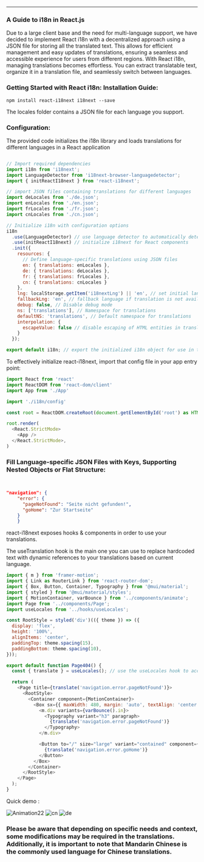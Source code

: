 ---
### A Guide to i18n in React.js

Due to a large client base and the need for multi-language support, we have decided to implement React i18n with a decentralized approach using a JSON file for storing all the translated text. This allows for efficient management and easy updates of translations, ensuring a seamless and accessible experience for users from different regions. With React i18n, managing translations becomes effortless. You can extract translatable text, organize it in a translation file, and seamlessly switch between languages. 

### Getting Started with React i18n: Installation Guide:

`npm install react-i18next i18next --save`



The locales folder contains a JSON file for each language you support. 

### Configuration:

 The provided code initializes the i18n library and loads translations for different languages in a React application
```js

// Import required dependencies
import i18n from 'i18next';
import LanguageDetector from 'i18next-browser-languagedetector';
import { initReactI18next } from 'react-i18next';

// import JSON files containing translations for different languages
import deLocales from './de.json';
import enLocales from './en.json';
import frLocales from './fr.json';
import cnLocales from './cn.json';

// Initialize i18n with configuration options
i18n
  .use(LanguageDetector) // use language detector to automatically detect user's language
  .use(initReactI18next) // initialize i18next for React components
  .init({
    resources: {
      // Define language-specific translations using JSON files
      en: { translations: enLocales }, 
      de: { translations: deLocales }, 
      fr: { translations: frLocales }, 
      cn: { translations: cnLocales } 
    },
    lng: localStorage.getItem('i18nextLng') || 'en', // set initial language based on stored preference or default to English
    fallbackLng: 'en', // fallback language if translation is not available
    debug: false, // Disable debug mode
    ns: ['translations'], // Namespace for translations
    defaultNS: 'translations', // Default namespace for translations
    interpolation: {
      escapeValue: false // disable escaping of HTML entities in translated text
    }
  });

export default i18n; // export the initialized i18n object for use in the application


```




To effectively initialize react-i18next, import that config file in your app entry point:
```js
import React from 'react'
import ReactDOM from 'react-dom/client'
import App from './App'

import './i18n/config'

const root = ReactDOM.createRoot(document.getElementById('root') as HTMLElement)

root.render(
  <React.StrictMode>
    <App />
  </React.StrictMode>,
)
```


### Fill Language-specific JSON Files with Keys, Supporting Nested Objects or Flat Structure:


```JSON


"navigation": {
    "error": {
      "pageNotFound": "Seite nicht gefunden!",
      "goHome": "Zur Startseite"
    }
	}
```



react-i18next exposes hooks & components in order to use your translations.

The useTranslation hook is the main one you can use to replace hardcoded text with dynamic references to your translations based on current language.



```js
import { m } from 'framer-motion';
import { Link as RouterLink } from 'react-router-dom';
import { Box, Button, Container, Typography } from '@mui/material';
import { styled } from '@mui/material/styles';
import { MotionContainer, varBounce } from '../components/animate';
import Page from '../components/Page';
import useLocales from '../hooks/useLocales';

const RootStyle = styled('div')(({ theme }) => ({
  display: 'flex',
  height: '100%',
  alignItems: 'center',
  paddingTop: theme.spacing(15),
  paddingBottom: theme.spacing(10),
}));

export default function Page404() {
  const { translate } = useLocales(); // use the useLocales hook to access the translation function

  return (
    <Page title={translate('navigation.error.pageNotFound')}>
      <RootStyle>
        <Container component={MotionContainer}>
          <Box sx={{ maxWidth: 480, margin: 'auto', textAlign: 'center' }}>
            <m.div variants={varBounce().in}>
              <Typography variant="h3" paragraph>
                {translate('navigation.error.pageNotFound')}
              </Typography>
            </m.div>

            <Button to="/" size="large" variant="contained" component={RouterLink}>
              {translate('navigation.error.goHome')}
            </Button>
          </Box>
        </Container>
      </RootStyle>
    </Page>
  );
}

```

Quick demo : 

![Animation22](https://github.com/Azriiii/Redux_project/assets/47857678/5dd901d4-4d13-4559-bee6-7a6b99a97217)
![cn](https://github.com/Azriiii/Redux_project/assets/47857678/71e9338e-9325-4c5f-a059-ebcfa1f886ee)
![de](https://github.com/Azriiii/Redux_project/assets/47857678/d9a9cb91-1647-4d67-b437-f2f887258e97)


### Please be aware that depending on specific needs and context, some modifications may be required in the translations. Additionally, it is important to note that Mandarin Chinese is the commonly used language for Chinese translations.
